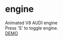 # engine
Animated V8 AUDI engine <BR>
Press 'S' to toggle engine.<BR>
<a href="http://www.gdart.be/gtr/v8.html">DEMO</a>
